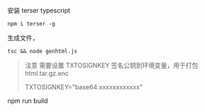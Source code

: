
安装  terser typescript 
```
npm i terser -g

```

生成文件，
```
tsc && node genhtml.js
```

> 注意 需要设置 TXTOSIGNKEY 签名公钥到环境变量，用于打包 html.tar.gz.enc
>
> TXTOSIGNKEY="base64:xxxxxxxxxxxx"



npm run build